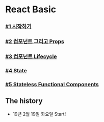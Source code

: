 # React Basic

### [#1 시작하기](document/reactJsBasic01.md)

### [#2 컴포넌트 그리고 Props](document/reactJsBasic02.md)

### [#3 컴포넌트 Lifecycle](document/reactJsBasic03.md)

### [#4 State](document/reactJsBasic04.md)

### [#5 Stateless Functional Components](document/reactJsBasic05.md)

<!-- ### #6 AJAX(document/reactJsBasic06.md) -->

<!-- ### #7 Finishing Up(document/reactJsBasic07.md) -->

<!-- ### #8 Building for Production(document/reactJsBasic08.md) -->


## The history

- 19년 2월 19일 화요일 Start!